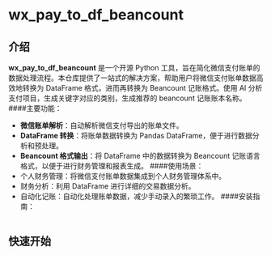 # wx_pay_to_df_beancount

## 介绍

**wx_pay_to_df_beancount** 是一个开源 Python 工具，旨在简化微信支付账单的数据处理流程。本仓库提供了一站式的解决方案，帮助用户将微信支付账单数据高效地转换为 DataFrame 格式，进而再转换为 Beancount 记账格式。使用 AI 分析支付项目，生成关键字对应的类别，生成推荐的 beancount 记账账本名称。 ####主要功能：

- **微信账单解析**：自动解析微信支付导出的账单文件。
- **DataFrame 转换**：将账单数据转换为 Pandas DataFrame，便于进行数据分析和预处理。
- **Beancount 格式输出**：将 DataFrame 中的数据转换为 Beancount 记账语言格式，以便于进行财务管理和报表生成。 ####使用场景：
- 个人财务管理：将微信支付账单数据集成到个人财务管理体系中。
- 财务分析：利用 DataFrame 进行详细的交易数据分析。
- 自动化记账：自动化处理账单数据，减少手动录入的繁琐工作。 ####安装指南：

```bash

```

## 快速开始

```python

```

